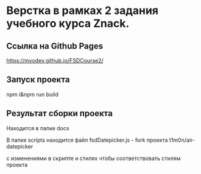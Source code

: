   # Верстка в рамках 2 задания учебного курса Znack.
  ## Ссылка на Github Pages
  https://mvodev.github.io/FSDCourse2/
  ## Запуск проекта
  npm i&npm run build
  ## Результат сборки проекта
  Находится в папке docs

  В папке scripts находится файл fsdDatepicker.js - fork проекта t1m0n/air-datepicker

  с изменениями в скрипте и стилях чтобы соответствовать стилям проекта



